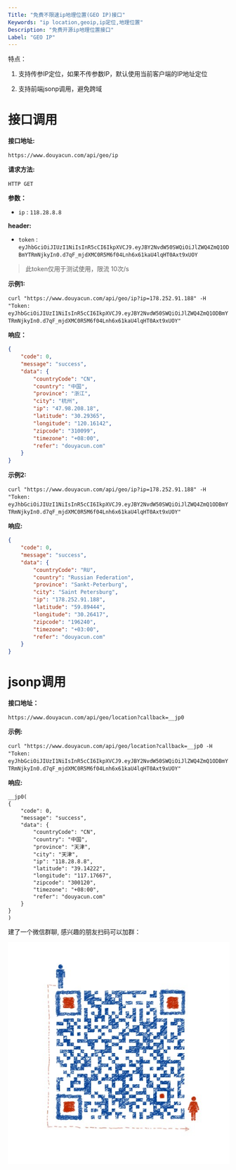 ```yaml
---
Title: "免费不限速ip地理位置(GEO IP)接口"
Keywords: "ip location,geoip,ip定位,地理位置"
Description: "免费开源ip地理位置接口"
Label: "GEO IP"
---
```


特点：

1. 支持传参IP定位，如果不传参数IP，默认使用当前客户端的IP地址定位

2. 支持前端jsonp调用，避免跨域

    

# 接口调用

**接口地址:**

 `https://www.douyacun.com/api/geo/ip`

**请求方法:**  

`HTTP GET`

**参数：**

- `ip` :  `118.28.8.8`

**header:**

- `token` : `eyJhbGciOiJIUzI1NiIsInR5cCI6IkpXVCJ9.eyJBY2NvdW50SWQiOiJlZWQ4ZmQ1ODBmYTRmNjkyIn0.d7qF_mjdXMC0R5M6f04Lnh6x61kaU4lqHT0Axt9xUOY`

> 此token仅用于测试使用，限流 10次/s

**示例1:**

 `curl "https://www.douyacun.com/api/geo/ip?ip=178.252.91.188" -H "Token: eyJhbGciOiJIUzI1NiIsInR5cCI6IkpXVCJ9.eyJBY2NvdW50SWQiOiJlZWQ4ZmQ1ODBmYTRmNjkyIn0.d7qF_mjdXMC0R5M6f04Lnh6x61kaU4lqHT0Axt9xUOY"`

**响应：**

```json
{
    "code": 0,
    "message": "success",
    "data": {
        "countryCode": "CN",
        "country": "中国",
        "province": "浙江",
        "city": "杭州",
        "ip": "47.98.208.18",
        "latitude": "30.29365",
        "longitude": "120.16142",
        "zipcode": "310099",
        "timezone": "+08:00",
        "refer": "douyacun.com"
    }
}
```

**示例2:**

 `curl "https://www.douyacun.com/api/geo/ip?ip=178.252.91.188" -H "Token: eyJhbGciOiJIUzI1NiIsInR5cCI6IkpXVCJ9.eyJBY2NvdW50SWQiOiJlZWQ4ZmQ1ODBmYTRmNjkyIn0.d7qF_mjdXMC0R5M6f04Lnh6x61kaU4lqHT0Axt9xUOY"`

**响应:**

```json
{
    "code": 0,
    "message": "success",
    "data": {
        "countryCode": "RU",
        "country": "Russian Federation",
        "province": "Sankt-Peterburg",
        "city": "Saint Petersburg",
        "ip": "178.252.91.188",
        "latitude": "59.89444",
        "longitude": "30.26417",
        "zipcode": "196240",
        "timezone": "+03:00",
        "refer": "douyacun.com"
    }
}
```

# jsonp调用

**接口地址：**

`https://www.douyacun.com/api/geo/location?callback=__jp0`

**示例:**

 `curl "https://www.douyacun.com/api/geo/location?callback=__jp0 -H "Token: eyJhbGciOiJIUzI1NiIsInR5cCI6IkpXVCJ9.eyJBY2NvdW50SWQiOiJlZWQ4ZmQ1ODBmYTRmNjkyIn0.d7qF_mjdXMC0R5M6f04Lnh6x61kaU4lqHT0Axt9xUOY"`

**响应:**

```
__jp0(
{
    "code": 0,
    "message": "success",
    "data": {
        "countryCode": "CN",
        "country": "中国",
        "province": "天津",
        "city": "天津",
        "ip": "118.28.8.8",
        "latitude": "39.14222",
        "longitude": "117.17667",
        "zipcode": "300120",
        "timezone": "+08:00",
        "refer": "douyacun.com"
    }
}
)
```

建了一个微信群聊, 感兴趣的朋友扫码可以加群：

![douyacun粉丝群](assert/douyacun粉丝群.jpeg)
